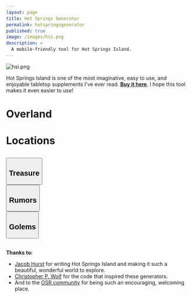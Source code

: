 ```yaml
---
layout: page
title: Hot Springs Generator
permalink: hotspringsgenerator
published: true
image: /images/hsi.png
description: >
  A mobile-friendly tool for Hot Springs Island.
---
```


![hsi.png]({{site.url}}/images/hsi.png)

Hot Springs Island is one of the most imaginative, easy to use, and enjoyable tabletop supplements I've ever read. [**Buy it here**](http://shop.swordfishislands.com/). I hope this tool makes it even easier to use!

<div class="row" style="justify-content: space-around !important;margin-bottom:30px;">
  <div class="col-md-5 col noPadding">
  <a class="btn btn-black" onclick="showCard('overland')">
  <h1 class="tightSpacing">Overland</h1></a></div>

  <div class="col-md-5 col noPadding">
  <a class="btn btn-black" onclick="showCard('location')">
  <h1 class="tightSpacing">Locations</h1></a></div>
</div>

<div class="container generatorCard" id="overlandCard" style="margin-bottom: 30px;display:none;">
<div class="row">
  <div class="col-md-3 col noPadding"><button class="btn btn-black" onclick="Overland('Light')">Light</button></div>
  <div class="col-md-3 col noPadding"><button class="btn btn-black" onclick="Overland('Heavy')">Heavy</button></div>
  <div class="col-md-3 col noPadding"><button class="btn btn-black" onclick="Overland('Mountainous')">Mountainous</button></div>
  <div class="col-md-3 col noPadding"><button class="btn btn-black" onclick="Overland('Volcano')">Volcano</button></div>
  <div class="col noPadding"><button class="btn btn-black" onclick="Overland('Volcanic')">Volcanic</button></div>
  <div class="col noPadding"><button class="btn btn-black" onclick="Overland('Ruins')">Ruins</button></div>
  <div class="col noPadding"><button class="btn btn-black" onclick="Overland('Village')">Village</button></div>
  </div>
  <div id="overlandData" class="HSItabcontent">
  </div>
  <img src="/images/HSI/BG2.png">
</div>

<div class="container generatorCard" id="locationCard" style="margin-bottom: 30px;display:none;">
  <div class="row">
    <div class="col noPadding"><button class="btn btn-black" onclick="Locations('Ashfire Mine')">Ashfire Mine</button></div>
    <div class="col noPadding"><button class="btn btn-black" onclick="Locations('Boar’s Head Encampment')">Boar’s Head</button></div>
    <div class="col noPadding"><button class="btn btn-black" onclick="Locations('Crystal SeaCave')">Crystal SeaCave</button></div>
    <div class="col noPadding"><button class="btn btn-black" onclick="Locations('Crystalflow')">Crystalflow</button></div>
    <div class="col-md-4 col noPadding"><button class="btn btn-black" onclick="Locations('Dire Boar Den')">Dire Boar Den</button></div>
    <div class="col-md-4 col noPadding"><button class="btn btn-black" onclick="Locations('Glavrok Village')">Glavrok Village</button></div>    
    <div class="col-md-4 col noPadding"><button class="btn btn-black" onclick="HotSpringsCity()">Hot Springs City</button></div>
    <div class="col-md-4 col noPadding"><button class="btn btn-black" onclick="Locations('Lapis Observatory')">Lapis Observatory</button></div>
    <div class="col-md-4 col noPadding"><button class="btn btn-black" onclick="Locations('New Moon Party')">New Moon Party</button></div>
    <div class="col-md-4 col noPadding"><button class="btn btn-black" onclick="Locations('Shattered Aquifer')">Shattered Aquifer</button></div>
    <div class="col-md-4 col noPadding"><button class="btn btn-black" onclick="Locations('Slave Quarters')">Slave Quarters</button></div>
    <div class="col-md-4 col noPadding"><button class="btn btn-black" onclick="Locations('Svarku’s Lair')">Svarku’s Lair</button></div>
    <div class="col-md-4 col noPadding"><button class="btn btn-black" onclick="Locations('Temple of Tranquility')">Temple of Tranquility</button></div>
  </div>
  <div class="HSItabcontent" id="locationData">
  </div>
  <img src="/images/HSI/BG2.png">
</div>

<div class="row" style="justify-content: space-around !important;margin-bottom: 30px;">
  <div class="col-md-3 col noPadding"><button class="btn btn-black" onclick="treasure()"><h2 class="tightSpacing">Treasure</h2></button></div>
  <div class="col-md-3 col noPadding"><button class="btn btn-black" onclick="rumors()"><h2 class="tightSpacing">Rumors</h2></button></div>
  <div class="col-md-3 col noPadding"><button class="btn btn-black" onclick="golems()"><h2 class="tightSpacing">Golems</h2></button></div>
</div>

<div class="container generatorCard" id="extraCard" style="margin-bottom: 30px;display:none;">
  <div class="HSItabcontent" id="extraData">
  </div>
  <img src="/images/HSI/BG1.png">
</div>

**Thanks to:**

 - [Jacob Hurst](https://twitter.com/vyderac) for writing Hot Springs Island and making it such a beautiful, wonderful world to explore.
 - [Christopher P. Wolf](http://chrispwolf.com/) for the code that inspired these generators.
 - And to the [OSR community](https://discord.gg/kJjMvC) for being such an encouraging, welcoming place.

<script async src="/_pages/hsi.js" charset="utf-8"></script>